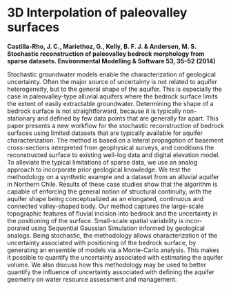 # 3D Interpolation of paleovalley surfaces

**Castilla-Rho, J. C., Mariethoz, G., Kelly, B. F. J. & Andersen, M. S. Stochastic reconstruction of paleovalley bedrock morphology from sparse datasets. Environmental Modelling & Software 53, 35–52 (2014)**

Stochastic groundwater models enable the characterization of geological uncertainty. Often the major source of uncertainty is not related to aquifer heterogeneity, but to the general shape of the aquifer. This is especially the case in paleovalley-type alluvial aquifers where the bedrock surface limits the extent of easily extractable groundwater. Determining the shape of a bedrock surface is not straightforward, because it is typically non-stationary and defined by few data points that are generally far apart. This paper presents a new workflow for the stochastic reconstruction of bedrock surfaces using limited datasets that are typically available for aquifer characterization. The method is based on a lateral propagation of basement cross-sections interpreted from geophysical surveys, and conditions the reconstructed surface to existing well-log data and digital elevation model. To alleviate the typical limitations of sparse data, we use an analog approach to incorporate prior geological knowledge. We test the methodology on a synthetic example and a dataset from an alluvial aquifer in Northern Chile. Results of these case studies show that the algorithm is capable of enforcing the general notion of structural continuity, with the aquifer shape being conceptualized as an elongated, continuous and connected valley-shaped body. Our method captures the large-scale topographic features of fluvial incision into bedrock and the uncertainty in the positioning of the surface. Small-scale spatial variability is incor- porated using Sequential Gaussian Simulation informed by geological analogs. Being stochastic, the methodology allows characterization of the uncertainty associated with positioning of the bedrock surface, by generating an ensemble of models via a Monte-Carlo analysis. This makes it possible to quantify the uncertainty associated with estimating the aquifer volume. We also discuss how this methodology may be used to better quantify the influence of uncertainty associated with defining the aquifer geometry on water resource assessment and management.
